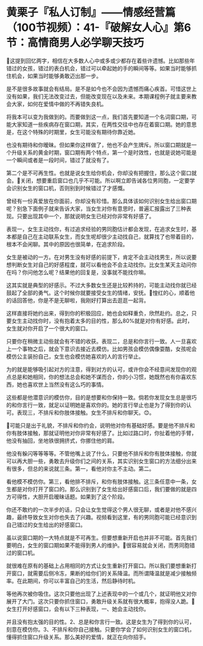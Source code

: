 # 黄栗子『私人订制』——情感经营篇（100节视频）：41-『破解女人心』第6节：高情商男人必学聊天技巧

🎼这提到回忆两字，相信在大多数人心中或多或少都存在着些许遗憾。比如那些年错过的女孩，错过的表白机会，错过可以牵起她的手的瞬间等等。如果当时能够抓住机会，如果当时能够勇敢迈出那一步。

是不是很多故事就会有结局。是不是如今也不会因为遗憾而痛心疾首。可惜这世上没有如果，我们无法改变过去，但能改变现在以及未来。本期课程例子就主要来教会大家，如何在爱情中做的不再错失良机。

将我本可以变为我做到的。而要做到这一点，我们首先要知道一个名词窗口期，可能大家知道一些疾病存在窗口期，其实，在两性交往中也存在着窗口期。她的意思是，在这个特殊的时期里，女生可能没有期待你靠近她。

也没有期待和你暧昧。但如果你这样做了，他也不会产生牌斥。所以窗口期就是一个升级关系的黄金时期，窗口期有两个特点，第一个是时效性，也就是说她可能是一个瞬间或者是一段时间，错过了就没有了。

第二个是不可再生性。也就是说女生给你机会，你却没有把握住，那么这个窗口就会。🎼关闭，想要重启窗口也几乎不可能。所以啊立即告诫各位男同胞，一定要学会识别女生的窗口机，否则别到时候错过了才感慨。

曾经有一份真爱放在你面前，你却没有珍惜。那么具体该如何识别女生给出窗口期呢？别急下面例子就来告诉大家，当女生对你有意思时，普遍汇报露出了三种表现。只要出现其中一个，那就说明女生已经对你非常有好感了。

表现一，女生主动找你，有过追求经验的男同胞估计都会发现，在追求女生时，基本都是自己在主动联系女生，而女生呢却很少主动找自己，就算找了也带着目的，根本不会闲聊。其中的原因也很简单，在追求阶段。

女生是被动的一方。在对男生没有好感的前提下，肯定不会主动找男生，所以说要想判断女生对自己的好感程度，就可以看他会不会主动找你。比女生某天主动问你在吗？你问他怎么呢？结果他的回复是，没事就不能找你嘛。

这其实就是典型的好感示。不过大多数女生还是比较矜持的，可能主动找你就已经鼓起了全部的勇气。这个时候你就要接受女生的情绪，安抚。🎼惶红的心，顺着他的话回答他，你是不是无聊啦，我刚好打算出去逛逛一起背。

这样直接将她约出来，得到你的积极回应，她也会如释重负，欣然赴约。总之，只要女生主动找你时，没有抱着太多的目的性，那么80%就是对你有好感。此时，女生就对你开启了一个很大的窗口。

只要你在稍微主动些就会有不错的收获。表现二，总是和你言行一致。人一旦喜欢上一个事物之后，就会下意识去接近去模仿。比如男孩会模仿偶像耍酷，女孩呢会模仿公主装扮自己，女生也会模仿她喜欢的人的言行举止。

为的就是能够吸引起对方的注意，得到对方的认可，或许你会不经意间发现你的观点总是和她相同，你的想法总会和她不谋而合，你的小习惯，她既然也有你喜欢东西，她也喜欢世上当然没有这么巧的事情。

这些都是他潜意识的模仿你，目的是想要和你保持一致。倘若你发现女生总是很巧的和你言行一致，就足以证明她是喜欢你的。她的言行举止也是为了得到你的认可。表现三，不排斥和你肢体接触。女生不排斥和你聊天。😊。

🎼可能只是出于礼貌，不排斥和你约会，说明他对你有基础好感。要是他不排斥和你有肢体接触，那就证明他对你非常有好感了。比如过路口时，你扯着他的手臂，他没有抽回，坐地铁很拥挤式，你挪住他的肩。

他没有躲闪等等等等。不管他嘴上说了什么，只要他不排斥和你有肢体接触，你就可以再大胆一些，勇敢去升级你们之间的关系，其实识别女生窗口的方法细分出来有很多，但总的来说就三条。第一，看他对你主不主动。第二。

看他模不模仿你。第三，看他排不排斥，和你有肢体接触。这三条任意中一条，女生都是对你打开了窗口的。那么识别到了女生给出好感窗口后，我们要做的就是四方可得性，大胆开启暧昧话题。如果到了这个阶段。

你还不敢约的一次半步的话，只会让女生觉得这个男人很无聊，或者是对他不感兴趣，最终导致女生对你也失去了兴趣。视频看到这里，有的男同胞可能已经意识到自己错过的女生给出的好感窗口。

虽以说窗口期的一大特点就是不可再生。但要想重新开启也并非不可能。首先我们要明白，女生的窗口期如果不能得到男人的维护。🎼很容易就会关闭，而男同胞错过的窗口机。

就很难在原有的基础上占用相同的方式让女生重新打开窗口。所以我们要想重新打开窗口，就需要后侧冷冻，果断的给你们的关系降温。而所谓降温就是减少接触频率。在此期间，你可以丰富自己的生活，然后静待时机。

等他再次被你吸住。这次只要他出现了上述表现中的一个或几个，就证明他又对你展开了大门。这次只要你抓住窗口，勇敢升级关系就有很大概率，抱得没人跪。🎼女生打开好感窗口，会有以下三种表现，一、她会主动找你。

并且没有抱太强的目的性。2、总是和你言行一致。这是女生为了得到你的认可，刻意在模仿你。3、不排斥和你自己接触。只要你学会了如何识别女生的窗口机，懂得抓住窗口升级关系。那么美好的爱情，就正在向你招手。

